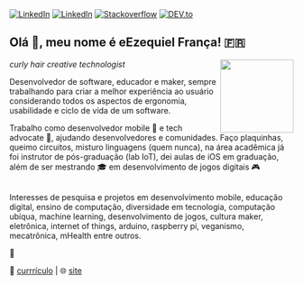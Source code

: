 
</div>
<a href="https://www.twitter.com/ezefranca" target="_blank"><img src="https://img.shields.io/badge/Twitter-%230077B5.svg?&style=flat-square&logo=twitter&logoColor=white" alt="LinkedIn"></a>
<a href="https://www.linkedin.com/in/ezefranca" target="_blank"><img src="https://img.shields.io/badge/LinkedIn-%230077B5.svg?&style=flat-square&logo=linkedin&logoColor=white" alt="LinkedIn"></a>
<a href="https://stackoverflow.com/users/2773779" target="_blank"><img src="https://img.shields.io/badge/-Stackoverflow-4CA143?style=flat-square&logo=Stackoverflow&logoColor=white" alt="Stackoverflow"></a>
<a href="https://dev.to/ezefranca" target="_blank"><img src="https://img.shields.io/badge/DEV-%230A0A0A.svg?&style=flat-square&logo=DEV.to&logoColor=white" alt="DEV.to"></a>
</div>


<h2> Olá 👋, meu nome é e<b>Ezequiel</b> França! 🇫🇷</h2>
<img align='right' src="https://raw.githubusercontent.com/ezefranca/ezefranca/master/MOSHED-2020-7-15-20-38-26.gif" width="130">
<p><em>curly hair creative technologist</em></p>


Desenvolvedor de software, educador e maker, sempre trabalhando para criar a melhor experiência ao usuário considerando todos os aspectos de ergonomia, usabilidade e ciclo de vida de um software.  

Trabalho como desenvolvedor mobile 📱 e tech advocate 🥑, ajudando desenvolvedores e comunidades. Faço plaquinhas, queimo circuitos, misturo linguagens (quem nunca), na área acadêmica já foi instrutor de pós-graduação (lab IoT), dei aulas de iOS em graduação, além de ser mestrando 🎓 em desenvolvimento de jogos digitais 🎮 <br><br>

Interesses de pesquisa e projetos em desenvolvimento mobile, educação digital, ensino de computação, diversidade em tecnologia, computação ubíqua, machine learning, desenvolvimento de jogos, cultura maker, eletrônica, internet of things, arduino, raspberry pi, veganismo, mecatrônica, mHealth entre outros.

🤟

📃 [currrículo](https://ezefranca.github.io/curriculo/) |
🌐 [site](https://ezequiel.app/)

